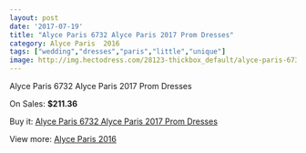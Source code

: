 ```yaml
---
layout: post
date: '2017-07-19'
title: "Alyce Paris 6732 Alyce Paris 2017 Prom Dresses"
category: Alyce Paris  2016
tags: ["wedding","dresses","paris","little","unique"]
image: http://img.hectodress.com/28123-thickbox_default/alyce-paris-6732-alyce-paris-2012-prom-dresses.jpg
---
```

Alyce Paris 6732 Alyce Paris 2017 Prom Dresses

On Sales: **$211.36**
<a href="https://www.hectodress.com/alyce-paris-2013/13119-alyce-paris-6732-alyce-paris-2012-prom-dresses.html"><amp-img layout="responsive" width="600" height="600" src="//img.hectodress.com/28123-thickbox_default/alyce-paris-6732-alyce-paris-2012-prom-dresses.jpg" alt="Alyce Paris 6732 Alyce Paris 2017 Prom Dresses 0" /></a>
<a href="https://www.hectodress.com/alyce-paris-2013/13119-alyce-paris-6732-alyce-paris-2012-prom-dresses.html"><amp-img layout="responsive" width="600" height="600" src="//img.hectodress.com/28124-thickbox_default/alyce-paris-6732-alyce-paris-2012-prom-dresses.jpg" alt="Alyce Paris 6732 Alyce Paris 2017 Prom Dresses 1" /></a>

Buy it: [Alyce Paris 6732 Alyce Paris 2017 Prom Dresses](https://www.hectodress.com/alyce-paris-2013/13119-alyce-paris-6732-alyce-paris-2012-prom-dresses.html "Alyce Paris 6732 Alyce Paris 2017 Prom Dresses")

View more: [Alyce Paris  2016](https://www.hectodress.com/203-alyce-paris-2013 "Alyce Paris  2016")